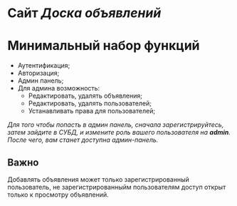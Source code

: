 # Сайт ***Доска объявлений***

# Минимальный набор функций

- Аутентификация;
- Авторизация;
- Админ панель;
- Для админа возможность:
    - Редактировать, удалять объявления;
    - Редактировать, удалять пользователей;
    - Устанавливать права для пользователей;

_Для того чтобы попасть в админ панель, сначала зарегистрируйтесь, затем зайдите в СУБД, и измените роль вашего
пользователя на ***admin***. После чего, вам станет доступна админ-панель._

## Важно

Добавлять объявления может только зарегистрированный пользователь, не зарегистрированныйм пользователям доступ открыт
только к просмотру объявлений.
